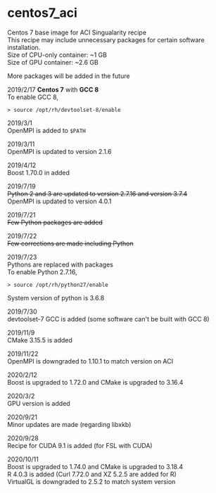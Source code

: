 # centos7_aci
Centos 7 base image for ACI Singualarity recipe  
This recipe may include unnecessary packages for certain software installation.  
Size of CPU-only container: ~1 GB  
Size of GPU container: ~2.6 GB

More packages will be added in the future

2019/2/17
**Centos 7** with **GCC 8**  
To enable GCC 8,  
```
> source /opt/rh/devtoolset-8/enable
```

2019/3/1  
OpenMPI is added to `$PATH`

2019/3/11  
OpenMPI is updated to version 2.1.6  

2019/4/12  
Boost 1.70.0 in added

2019/7/19  
~~Python 2 and 3 are updated to version 2.7.16 and version 3.7.4~~  
OpenMPI is updated to version 4.0.1

2019/7/21  
~~Few Python packages are added~~

2019/7/22  
~~Few corrections are made including Python~~

2019/7/23  
Pythons are replaced with packages  
To enable Python 2.7.16,  
```
> source /opt/rh/python27/enable
```  
System version of python is 3.6.8

2019/7/30  
devtoolset-7 GCC is added (some software can't be built with GCC 8)

2019/11/9  
CMake 3.15.5 is added

2019/11/22  
OpenMPI is downgraded to 1.10.1 to match version on ACI

2020/2/12  
Boost is upgraded to 1.72.0 and CMake is upgraded to 3.16.4

2020/3/2  
GPU version is added

2020/9/21  
Minor updates are made (regarding libxkb)

2020/9/28  
Recipe for CUDA 9.1 is added (for FSL with CUDA)

2020/10/11  
Boost is upgraded to 1.74.0 and CMake is upgraded to 3.18.4  
R 4.0.3 is added (Curl 7.72.0 and XZ 5.2.5 are added for R)  
VirtualGL is downgraded to 2.5.2 to match system version
